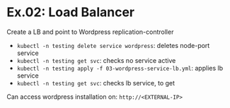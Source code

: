 # Ex.02: Load Balancer

Create a LB and point to Wordpress replication-controller

* `kubectl -n testing delete service wordpress`: deletes node-port service
* `kubectl -n testing get svc`: checks no service active
* `kubectl -n testing apply -f 03-wordpress-service-lb.yml`: applies lb service 
* `kubectl -n testing get svc`: checks lb service, to get <EXTERNAL-IP>

Can access wordpress installation on: `http://<EXTERNAL-IP>` 


